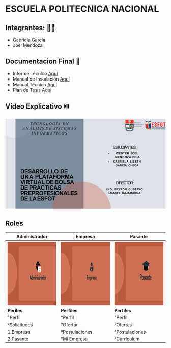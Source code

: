 # ESCUELA POLITECNICA NACIONAL
## Integrantes: 👩🧑‍
- Gabriela García
- Joel Mendoza

## Documentacion Final 📕
- Informe Técnico [Aquí](https://github.com/JoelMendoza1/Tesis/blob/main/Documentos/Informe-Técnico.pdf)
- Manual de Instalación [Aquí](https://github.com/JoelMendoza1/Tesis/blob/main/Documentos/Manual_Instalación.pdf)
- Manual Técnico [Aquí](https://github.com/JoelMendoza1/Tesis/blob/main/Documentos/Manual-Técnico.pdf)
- Plan de Tesis [Aquí](https://github.com/JoelMendoza1/Tesis/blob/main/Documentos/Plan-Tesis_García-Mendoza.pdf)

## Video Explicativo ⏯️
[![Image text](https://github.com/JoelMendoza1/Tesis/blob/main/Documentos/Imagenes/Inicio.jpg)](https://www.youtube.com/watch?v=h9XNjsTXc6I&t)


## Roles

**Administrador** | **Empresa** | **Pasante** 
---- | ----- | ------ 
<img src="https://github.com/JoelMendoza1/Tesis/blob/main/Documentos/Imagenes/ADMINISTRADOR.png"  height="200" width="350" > | <img src="https://github.com/JoelMendoza1/Tesis/blob/main/Documentos/Imagenes/EMPRESA.png"  height="200" width="350" > | <img src="https://github.com/JoelMendoza1/Tesis/blob/main/Documentos/Imagenes/PASANTE.png" height="200" width="350" >
**Periles** | **Perfiles** | **Perfiles** 
°Perfil | °Perfil | °Perfil
°Solicitudes | °Ofertar | °Ofertas
1.Empresa | °Postulaciones | °Postulaciones
2.Pasante | °Mi Empresa | °Currículum





 




